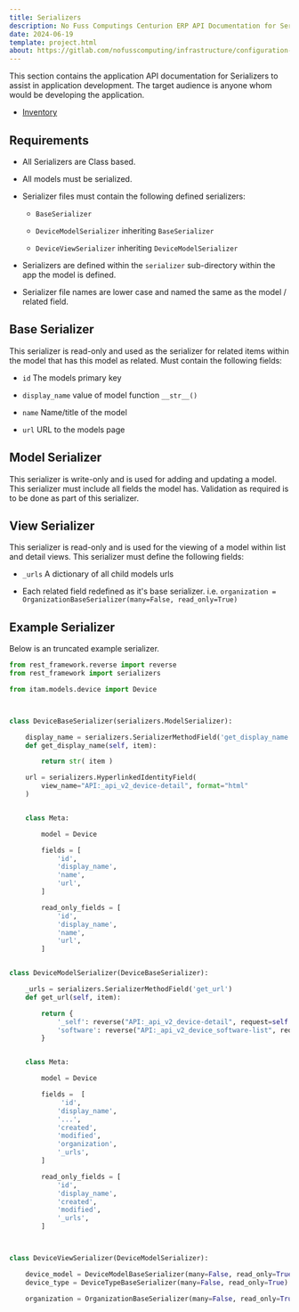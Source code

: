 ```yaml
---
title: Serializers
description: No Fuss Computings Centurion ERP API Documentation for Serializers
date: 2024-06-19
template: project.html
about: https://gitlab.com/nofusscomputing/infrastructure/configuration-management/centurion_erp
---
```


This section contains the application API documentation for Serializers to assist in application development. The target audience is anyone whom would be developing the application.

- [Inventory](./inventory.md)


## Requirements

- All Serializers are Class based.

- All models must be serialized.

- Serializer files must contain the following defined serializers:

    - `BaseSerializer`

    - `DeviceModelSerializer` inheriting `BaseSerializer`

    - `DeviceViewSerializer` inheriting `DeviceModelSerializer`

- Serializers are defined within the `serializer` sub-directory within the app the model is defined.

- Serializer file names are lower case and named the same as the model / related field.


## Base Serializer

This serializer is read-only and used as the serializer for related items within the model that has this model as related. Must contain the following fields:

- `id` The models primary key

- `display_name` value of model function `__str__()`

- `name` Name/title of the model

- `url` URL to the models page


## Model Serializer

This serializer is write-only and is used for adding and updating a model. This serializer must include all fields the model has. Validation as required is to be done as part of this serializer.


## View Serializer

This serializer is read-only and is used for the viewing of a model within list and detail views. This serializer must define the following fields:

- `_urls` A dictionary of all child models urls

- Each related field redefined as it's base serializer. i.e. `organization = OrganizationBaseSerializer(many=False, read_only=True)`


## Example Serializer

Below is an truncated example serializer.

``` py
from rest_framework.reverse import reverse
from rest_framework import serializers

from itam.models.device import Device



class DeviceBaseSerializer(serializers.ModelSerializer):

    display_name = serializers.SerializerMethodField('get_display_name')
    def get_display_name(self, item):

        return str( item )

    url = serializers.HyperlinkedIdentityField(
        view_name="API:_api_v2_device-detail", format="html"
    )


    class Meta:

        model = Device

        fields = [
            'id',
            'display_name',
            'name',
            'url',
        ]

        read_only_fields = [
            'id',
            'display_name',
            'name',
            'url',
        ]


class DeviceModelSerializer(DeviceBaseSerializer):

    _urls = serializers.SerializerMethodField('get_url')
    def get_url(self, item):

        return {
            '_self': reverse("API:_api_v2_device-detail", request=self._context['view'].request, kwargs={'pk': item.pk}),
            'software': reverse("API:_api_v2_device_software-list", request=self._context['view'].request, kwargs={'device_id': item.pk}),
        }


    class Meta:

        model = Device

        fields =  [
             'id',
            'display_name',
            '...',
            'created',
            'modified',
            'organization',
            '_urls',
        ]

        read_only_fields = [
            'id',
            'display_name',
            'created',
            'modified',
            '_urls',
        ]



class DeviceViewSerializer(DeviceModelSerializer):

    device_model = DeviceModelBaseSerializer(many=False, read_only=True)
    device_type = DeviceTypeBaseSerializer(many=False, read_only=True)

    organization = OrganizationBaseSerializer(many=False, read_only=True)

```
